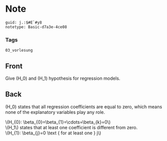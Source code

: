 # Note
```
guid: j.:$#E`#y8
notetype: Basic-d7a3e-4ce08
```

### Tags
```
03_vorlesung
```

## Front
Give \(H_0\) and \(H_1\) hypothesis for regression models.

## Back
\(H_0\) states that all regression coefficients are equal to zero,
which means none of the explanatory variables play any role.
<div>
  \(H_{0}: \beta_{0}=\beta_{1}=\cdots=\beta_{k}=0\)
</div>
<div>
  \(H_1\) states that at least one coefficient is different from
  zero.
</div>
<div>
  \(H_{1}: \beta_{j}=0 \text { for at least one } j\)
</div>
